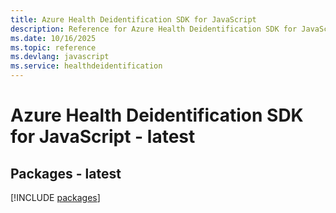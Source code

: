 ```yaml
---
title: Azure Health Deidentification SDK for JavaScript
description: Reference for Azure Health Deidentification SDK for JavaScript
ms.date: 10/16/2025
ms.topic: reference
ms.devlang: javascript
ms.service: healthdeidentification
---
```

# Azure Health Deidentification SDK for JavaScript - latest
## Packages - latest
[!INCLUDE [packages](health-deidentification-index.md)]